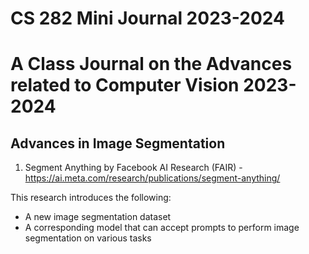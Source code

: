 # CS 282 Mini Journal 2023-2024

A Class Journal on the Advances related to Computer Vision 2023-2024
==============================

Advances in Image Segmentation
------------------------------

1. Segment Anything by Facebook AI Research (FAIR) - https://ai.meta.com/research/publications/segment-anything/

This research introduces the following:
- A new image segmentation dataset
- A corresponding model that can accept prompts to perform image segmentation on various tasks
